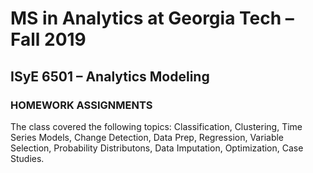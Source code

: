 # MS in Analytics at Georgia Tech – Fall 2019

## ISyE 6501 – Analytics Modeling

### HOMEWORK ASSIGNMENTS

The class covered the following topics: Classification, Clustering, Time Series Models, Change Detection, Data Prep, Regression, Variable Selection, Probability Distributons, Data Imputation, Optimization, Case Studies.
